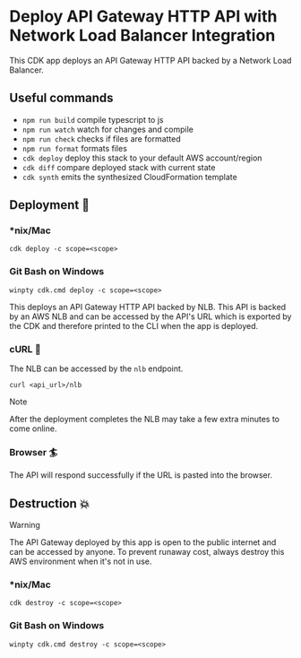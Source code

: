 # Deploy API Gateway HTTP API with Network Load Balancer Integration

This CDK app deploys an API Gateway HTTP API backed by a Network Load Balancer.

## Useful commands

- `npm run build` compile typescript to js
- `npm run watch` watch for changes and compile
- `npm run check` checks if files are formatted
- `npm run format` formats files
- `cdk deploy` deploy this stack to your default AWS account/region
- `cdk diff` compare deployed stack with current state
- `cdk synth` emits the synthesized CloudFormation template

## Deployment :rocket:

### \*nix/Mac

```console
cdk deploy -c scope=<scope>
```

### Git Bash on Windows

```console
winpty cdk.cmd deploy -c scope=<scope>
```

This deploys an API Gateway HTTP API backed by NLB. This API is backed by an AWS NLB and can be accessed by the API's URL which is exported by the CDK and therefore printed to the CLI when the app is deployed.

### cURL :curling_stone:

The NLB can be accessed by the `nlb` endpoint.

```console
curl <api_url>/nlb
```

> [!NOTE]
> After the deployment completes the NLB may take a few extra minutes to come online.

### Browser :surfer:

The API will respond successfully if the URL is pasted into the browser.

## Destruction :boom:

> [!WARNING]
> The API Gateway deployed by this app is open to the public internet and can be accessed by anyone. To prevent runaway cost, always destroy this AWS environment when it's not in use.

### \*nix/Mac

```console
cdk destroy -c scope=<scope>
```

### Git Bash on Windows

```console
winpty cdk.cmd destroy -c scope=<scope>
```
